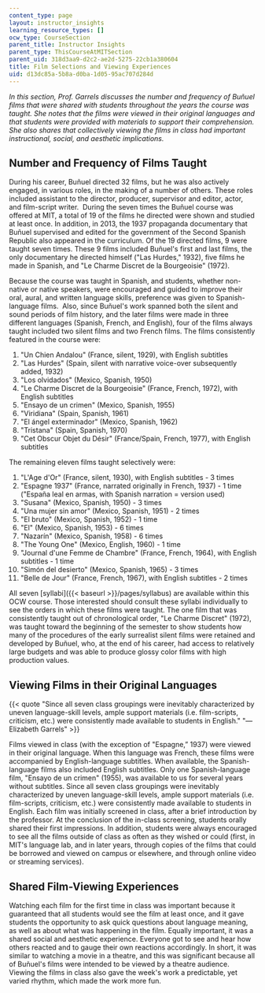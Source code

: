 ```yaml
---
content_type: page
layout: instructor_insights
learning_resource_types: []
ocw_type: CourseSection
parent_title: Instructor Insights
parent_type: ThisCourseAtMITSection
parent_uid: 318d3aa9-d2c2-ae2d-5275-22cb1a380604
title: Film Selections and Viewing Experiences
uid: d13dc85a-5b8a-d0ba-1d05-95ac707d284d
---
```


_In this section, Prof. Garrels discusses the number and frequency of Buñuel films that were shared with students throughout the years the course was taught. She notes that the films were viewed in their original languages and that students were provided with materials to support their comprehension. She also shares that collectively viewing the films in class had important instructional, social, and aesthetic implications._

Number and Frequency of Films Taught
------------------------------------

During his career, Buñuel directed 32 films, but he was also actively engaged, in various roles, in the making of a number of others. These roles included assistant to the director, producer, supervisor and editor, actor, and film-script writer.  During the seven times the Buñuel course was offered at MIT, a total of 19 of the films he directed were shown and studied at least once. In addition, in 2013, the 1937 propaganda documentary that Buñuel supervised and edited for the government of the Second Spanish Republic also appeared in the curriculum. Of the 19 directed films, 9 were taught seven times. These 9 films included Buñuel's first and last films, the only documentary he directed himself ("Las Hurdes," 1932), five films he made in Spanish, and "Le Charme Discret de la Bourgeoisie" (1972). 

Because the course was taught in Spanish, and students, whether non-native or native speakers, were encouraged and guided to improve their oral, aural, and written language skills, preference was given to Spanish-language films.  Also, since Buñuel's work spanned both the silent and sound periods of film history, and the later films were made in three different languages (Spanish, French, and English), four of the films always taught included two silent films and two French films. The films consistently featured in the course were: 

1.  "Un Chien Andalou" (France, silent, 1929), with English subtitles
2.  "Las Hurdes" (Spain, silent with narrative voice-over subsequently added, 1932)
3.  "Los olvidados" (Mexico, Spanish, 1950)
4.  "Le Charme Discret de la Bourgeoisie" (France, French, 1972), with English subtitles
5.  "Ensayo de un crimen" (Mexico, Spanish, 1955)
6.  "Viridiana" (Spain, Spanish, 1961)
7.  "El ángel exterminador" (Mexico, Spanish, 1962)
8.  "Tristana" (Spain, Spanish, 1970)
9.  "Cet Obscur Objet du Désir" (France/Spain, French, 1977), with English subtitles

The remaining eleven films taught selectively were:

1.  "L'Age d'Or" (France, silent, 1930), with English subtitles - 3 times
2.  "Espagne 1937" (France, narrated originally in French, 1937) - 1 time ("España leal en armas, with Spanish narration = version used)
3.  "Susana" (Mexico, Spanish, 1950) - 3 times
4.  "Una mujer sin amor" (Mexico, Spanish, 1951) - 2 times
5.  "El bruto" (Mexico, Spanish, 1952) - 1 time
6.  "El" (Mexico, Spanish, 1953) - 6 times
7.  "Nazarín" (Mexico, Spanish, 1958) - 6 times
8.  "The Young One" (Mexico, English, 1960) - 1 time
9.  "Journal d'une Femme de Chambre" (France, French, 1964), with English subtitles - 1 time
10.  "Simón del desierto" (Mexico, Spanish, 1965) - 3 times
11.  "Belle de Jour" (France, French, 1967), with English subtitles - 2 times

All seven [syllabi]({{< baseurl >}}/pages/syllabus) are available within this OCW course. Those interested should consult these syllabi individually to see the orders in which these films were taught. The one film that was consistently taught out of chronological order, "Le Charme Discret" (1972), was taught toward the beginning of the semester to show students how many of the procedures of the early surrealist silent films were retained and developed by Buñuel, who, at the end of his career, had access to relatively large budgets and was able to produce glossy color films with high production values.

Viewing Films in their Original Languages
-----------------------------------------

{{< quote "Since all seven class groupings were inevitably characterized by uneven language-skill levels, ample support materials (i.e. film-scripts, criticism, etc.) were consistently made available to students in English." "— Elizabeth Garrels" >}}

Films viewed in class (with the exception of "Espagne,” 1937) were viewed in their original language. When this language was French, these films were accompanied by English-language subtitles. When available, the Spanish-language films also included English subtitles. Only one Spanish-language film, "Ensayo de un crimen" (1955), was available to us for several years without subtitles. Since all seven class groupings were inevitably characterized by uneven language-skill levels, ample support materials (i.e. film-scripts, criticism, etc.) were consistently made available to students in English. Each film was initially screened in class, after a brief introduction by the professor. At the conclusion of the in-class screening, students orally shared their first impressions. In addition, students were always encouraged to see all the films outside of class as often as they wished or could (first, in MIT's language lab, and in later years, through copies of the films that could be borrowed and viewed on campus or elsewhere, and through online video or streaming services).

Shared Film-Viewing Experiences
-------------------------------

Watching each film for the first time in class was important because it guaranteed that all students would see the film at least once, and it gave students the opportunity to ask quick questions about language meaning, as well as about what was happening in the film. Equally important, it was a shared social and aesthetic experience. Everyone got to see and hear how others reacted and to gauge their own reactions accordingly. In short, it was similar to watching a movie in a theatre, and this was significant because all of Buñuel's films were intended to be viewed by a theatre audience. Viewing the films in class also gave the week's work a predictable, yet varied rhythm, which made the work more fun.